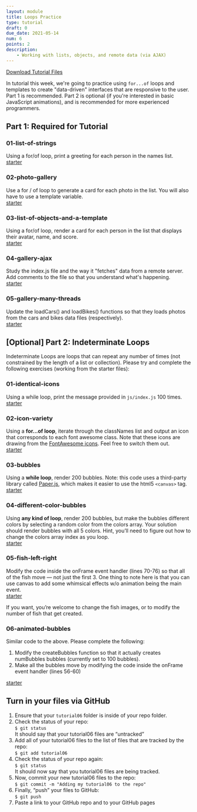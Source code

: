 ```yaml
---
layout: module
title: Loops Practice
type: tutorial
draft: 0
due_date: 2021-05-14
num: 6
points: 2
description:
    - Working with lists, objects, and remote data (via AJAX)
---
```


<a href="/spring2021/course-files/tutorials/tutorial06.zip" class="nu-button">Download Tutorial Files <i class="fas fa-download"></i></a> 

In tutorial this week, we're going to practice using `for...of` loops and templates to create "data-driven" interfaces that are responsive to the user. Part 1 is recommended. Part 2 is optional (if you're interested in basic JavaScript animations), and is recommended for more experienced programmers.

## Part 1: Required for Tutorial

### 01-list-of-strings
Using a for/of loop, print a greeting for each person in the names list.
<br><a href="/spring2021/course-files/tutorials/tutorial06/01-list-of-strings" target="_blank">starter</a>

### 02-photo-gallery
Use a for / of loop to generate a card for each photo in the list. You will also have to use a template variable.
<br><a href="/spring2021/course-files/tutorials/tutorial06/02-photo-gallery" target="_blank">starter</a>

### 03-list-of-objects-and-a-template
Using a for/of loop, render a card for each person in the list that displays their avatar, name, and score.
<br><a href="/spring2021/course-files/tutorials/tutorial06/03-list-of-objects-and-a-template" target="_blank">starter</a>

### 04-gallery-ajax
Study the index.js file and the way it "fetches" data from a remote server. Add comments to the file so that you understand what's happening.
<br><a href="/spring2021/course-files/tutorials/tutorial06/04-gallery-ajax" target="_blank">starter</a>

### 05-gallery-many-threads
Update the loadCars() and loadBikes() functions so that they loads photos from the cars and bikes data files (respectively).
<br><a href="/spring2021/course-files/tutorials/tutorial06/05-gallery-many-threads" target="_blank">starter</a>

## [Optional] Part 2: Indeterminate Loops
Indeterminate Loops are loops that can repeat any number of times (not constrained by the length of a list or collection). Please try and complete the following exercises (working from the starter files):

### 01-identical-icons
Using a while loop, print the message provided in `js/index.js` 100 times.
<br><a href="/spring2021/course-files/tutorials/tutorial06/optional/01-identical-icons" target="_blank">starter</a>

### 02-icon-variety
Using a **for...of loop**, iterate through the classNames list and output an icon that corresponds to each font awesome class. Note that these icons are drawing from the <a href="https://fontawesome.com/icons?d=gallery&m=free" target="_blank">FontAwesome icons</a>. Feel free to switch them out.
<br><a href="/spring2021/course-files/tutorials/tutorial06/optional/02-icon-variety" target="_blank">starter</a>

### 03-bubbles
Using a **while loop**, render 200 bubbles. Note: this code uses a third-party library called <a href="http://paperjs.org/" target="_blank">Paper.js</a>, which makes it easier to use the html5 `<canvas>` tag.
<br><a href="/spring2021/course-files/tutorials/tutorial06/optional/03-bubbles" target="_blank">starter</a>

### 04-different-color-bubbles
Using **any kind of loop**, render 200 bubbles, but make the bubbles different colors by selecting a random color from the colors array. Your solution should render bubbles with all 5 colors. Hint, you’ll need to figure out how to change the colors array index as you loop.
<br><a href="/spring2021/course-files/tutorials/tutorial06/optional/04-different-color-bubbles" target="_blank">starter</a>

### 05-fish-left-right
Modify the code inside the onFrame event handler (lines 70-76) so that all of the fish move — not just the first 3. One thing to note here is that you can use canvas to add some whimsical effects w/o animation being the main event. 
<br><a href="/spring2021/course-files/tutorials/tutorial06/optional/05-fish-left-right" target="_blank">starter</a>

If you want, you’re welcome to change the fish images, or to modify the number of fish that get created.

### 06-animated-bubbles
Similar code to the above. Please complete the following:
1. Modify the  createBubbles function so that it actually creates numBubbles bubbles (currently set to 100 bubbles).
2. Make all the bubbles move by modifying the code inside the onFrame event handler (lines 56-60) 

<a href="/spring2021/course-files/tutorials/tutorial06/optional/06-animated-bubbles" target="_blank">starter</a>

## Turn in your files via GitHub
1. Ensure that your `tutorial06` folder is inside of your repo folder.
2. Check the status of your repo:<br>`$ git status`<br>It should say that your tutorial06 files are “untracked”
3. Add all of your tutorial06 files to the list of files that are tracked by the repo:<br>`$ git add tutorial06`
4. Check the status of your repo again:<br>`$ git status`<br>It should now say that you tutorial06 files are being tracked.
5. Now, commit your new tutorial06 files to the repo:<br>`$ git commit -m "Adding my tutorial06 to the repo"`
6. Finally, “push” your files to GitHub:<br>`$ git push`
7. Paste a link to your GitHub repo and to your GitHub pages 